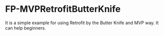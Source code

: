# FP-MVPRetrofitButterKnife
It is a simple example for using Retrofit by the Butter Knife and MVP way.
It can help beginners.
